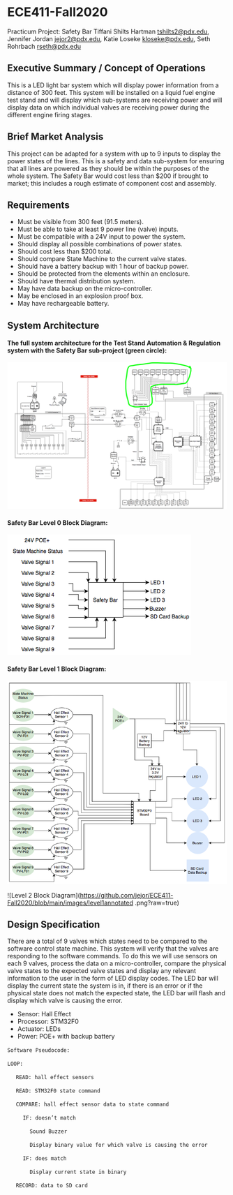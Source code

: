 # ECE411-Fall2020
Practicum Project: Safety Bar
Tiffani Shilts Hartman <tshilts2@pdx.edu>, Jennifer Jordan <jejor2@pdx.edu>, Katie Loseke <kloseke@pdx.edu>, Seth Rohrbach <rseth@pdx.edu>


## Executive Summary / Concept of Operations

This is a LED light bar system which will display power information from a distance of 300 feet. This system will be installed on a liquid fuel engine test stand and will display which sub-systems are receiving power and will display data on which individual valves are receiving power during the different engine firing stages. 

## Brief Market Analysis

This project can be adapted for a system with up to 9 inputs to display the power states of the lines. This is a safety and data sub-system for ensuring that all lines are powered as they should be within the purposes of the whole system. The Safety Bar would cost less than $200 if brought to market; this includes a rough estimate of component cost and assembly.

## Requirements

- Must be visible from 300 feet (91.5 meters).
- Must be able to take at least 9 power line (valve) inputs.
- Must be compatible with a 24V input to power the system.
- Should display all possible combinations of power states.
- Should cost less than $200 total.
- Should compare State Machine to the current valve states.
- Should have a battery backup with 1 hour of backup power.
- Should be protected from the elements within an enclosure.
- Should have thermal distribution system.
- May have data backup on the micro-controller.
- May be enclosed in an explosion proof box.
- May have rechargeable battery.

## System Architecture

#### The full system architecture for the Test Stand Automation & Regulation system with the Safety Bar sub-project (green circle):
![TSAR System Architecture Practicum](https://github.com/jejor/ECE411-Fall2020/blob/main/images/sysArch-Practicum.png?raw=true)

#### Safety Bar Level 0 Block Diagram:
![Level 0 Block Diagram](https://github.com/jejor/ECE411-Fall2020/blob/main/images/level0.png?raw=true)

#### Safety Bar Level 1 Block Diagram:
![Level 2 Block Diagram](https://github.com/jejor/ECE411-Fall2020/blob/main/images/level1.png?raw=true)

![Level 2 Block Diagram](https://github.com/jejor/ECE411-Fall2020/blob/main/images/level1annotated .png?raw=true)

## Design Specification

There are a total of 9 valves which states need to be compared to the software control state machine. This system will verify that the valves are responding to the software commands. To do this we will use sensors on each 9 valves, process the data on a micro-controller, compare the physical valve states to the expected valve states and display any relevant information to the user in the form of LED display codes. The LED bar will display the current state the system is in, if there is an error or if the physical state does not match the expected state, the LED bar will flash and display which valve is causing the error. 

- Sensor: Hall Effect
- Processor: STM32F0
- Actuator: LEDs
- Power: POE+ with backup battery

`Software Pseudocode:`

`LOOP:`

&nbsp;&nbsp;&nbsp;&nbsp; `READ: hall effect sensors`

&nbsp;&nbsp;&nbsp;&nbsp; `READ: STM32F0 state command`

&nbsp;&nbsp;&nbsp;&nbsp; `COMPARE: hall effect sensor data to state command`

&nbsp;&nbsp;&nbsp;&nbsp;&nbsp;&nbsp;&nbsp;&nbsp; `IF: doesn’t match`

&nbsp;&nbsp;&nbsp;&nbsp;&nbsp;&nbsp;&nbsp;&nbsp;&nbsp;&nbsp;&nbsp;&nbsp; `Sound Buzzer`

&nbsp;&nbsp;&nbsp;&nbsp;&nbsp;&nbsp;&nbsp;&nbsp;&nbsp;&nbsp;&nbsp;&nbsp; `Display binary value for which valve is causing the error`

&nbsp;&nbsp;&nbsp;&nbsp;&nbsp;&nbsp;&nbsp;&nbsp; `IF: does match`

&nbsp;&nbsp;&nbsp;&nbsp;&nbsp;&nbsp;&nbsp;&nbsp;&nbsp;&nbsp;&nbsp;&nbsp; `Display current state in binary`

&nbsp;&nbsp;&nbsp;&nbsp; `RECORD: data to SD card`


